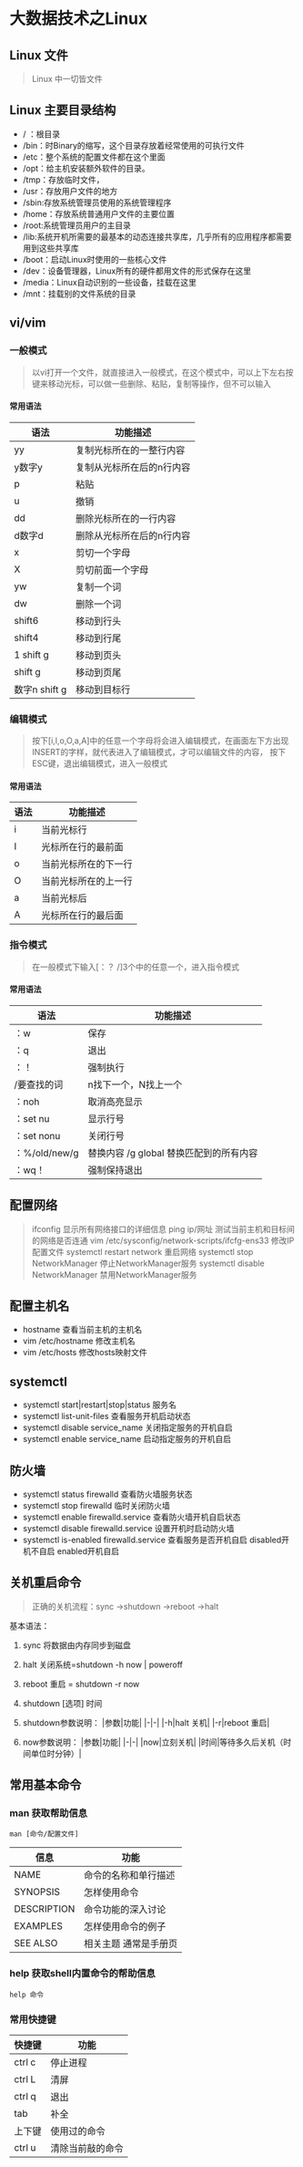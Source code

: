 # 大数据技术之Linux
## Linux 文件
> Linux 中一切皆文件
## Linux 主要目录结构
- / ：根目录
- /bin：时Binary的缩写，这个目录存放着经常使用的可执行文件
- /etc：整个系统的配置文件都在这个里面
- /opt：给主机安装额外软件的目录。
- /tmp：存放临时文件，
- /usr：存放用户文件的地方
- /sbin:存放系统管理员使用的系统管理程序
- /home：存放系统普通用户文件的主要位置
- /root:系统管理员用户的主目录
- /lib:系统开机所需要的最基本的动态连接共享库，几乎所有的应用程序都需要用到这些共享库
- /boot：启动Linux时使用的一些核心文件
- /dev：设备管理器，Linux所有的硬件都用文件的形式保存在这里
- /media：Linux自动识别的一些设备，挂载在这里
- /mnt：挂载别的文件系统的目录
  
## vi/vim
### 一般模式
> 以vi打开一个文件，就直接进入一般模式，在这个模式中，可以上下左右按键来移动光标，可以做一些删除、粘贴，复制等操作，但不可以输入
#### 常用语法
|语法|功能描述|
|-|-|
|yy|复制光标所在的一整行内容|
|y数字y|复制从光标所在后的n行内容|
|p|粘贴|
|u|撤销|
|dd|删除光标所在的一行内容|
|d数字d|删除从光标所在后的n行内容|
|x|剪切一个字母|
|X|剪切前面一个字母|
|yw|复制一个词|
|dw|删除一个词|
|shift6|移动到行头|
|shift4|移动到行尾|
|1 shift g|移动到页头|
|shift g|移动到页尾|
|数字n shift g|移动到目标行|

### 编辑模式
> 按下[i,I,o,O,a,A]中的任意一个字母将会进入编辑模式，在画面左下方出现 INSERT的字样，就代表进入了编辑模式，才可以编辑文件的内容，
> 按下ESC键，退出编辑模式，进入一般模式
#### 常用语法
|语法|功能描述|
|-|-|
|i|当前光标行|
|I|光标所在行的最前面|
|o|当前光标所在的下一行|
|O|当前光标所在的上一行|
|a|当前光标后|
|A|光标所在行的最后面|

### 指令模式
> 在一般模式下输入[：？ /]3个中的任意一个，进入指令模式
#### 常用语法
|语法|功能描述|
|-|-|
|：w|保存|
|：q|退出|
|：！|强制执行|
|/要查找的词|n找下一个，N找上一个|
|：noh|取消高亮显示|
|：set nu|显示行号|
|：set nonu|关闭行号|
|：%/old/new/g|替换内容 /g global 替换匹配到的所有内容|
|：wq！|强制保持退出|

## 配置网络
> ifconfig 显示所有网络接口的详细信息
> ping ip/网址 测试当前主机和目标间的网络是否连通
> vim /etc/sysconfig/network-scripts/ifcfg-ens33 修改IP配置文件
> systemctl restart network 重启网络
> systemctl stop NetworkManager 停止NetworkManager服务
> systemctl disable NetworkManager 禁用NetworkManager服务
## 配置主机名
- hostname 查看当前主机的主机名
- vim /etc/hostname 修改主机名
- vim /etc/hosts 修改hosts映射文件
## systemctl
- systemctl start|restart|stop|status 服务名
- systemctl list-unit-files 查看服务开机启动状态
- systemctl disable service_name 关闭指定服务的开机自启
- systemctl enable service_name 启动指定服务的开机自启
## 防火墙
- systemctl status firewalld 查看防火墙服务状态
- systemctl stop firewalld 临时关闭防火墙
- systemctl enable firewalld.service 查看防火墙开机自启状态
- systemctl disable firewalld.service 设置开机时启动防火墙
- systemctl is-enabled firewalld.service 查看服务是否开机自启 disabled开机不自启 enabled开机自启
## 关机重启命令
> 正确的关机流程：sync ->shutdown ->reboot ->halt

基本语法：
1. sync 将数据由内存同步到磁盘
2. halt 关闭系统=shutdown -h now | poweroff
3. reboot 重启 = shutdown -r now
4. shutdown [选项] 时间
5. shutdown参数说明：
   |参数|功能|
   |-|-|
   |-h|halt 关机|
   |-r|reboot 重启|

6. now参数说明：
   |参数|功能|
   |-|-|
   |now|立刻关机|
   |时间|等待多久后关机（时间单位时分钟）|

## 常用基本命令
### man 获取帮助信息
    man [命令/配置文件]
|信息|功能|
|-|-|
|NAME|命令的名称和单行描述|
|SYNOPSIS|怎样使用命令|
|DESCRIPTION|命令功能的深入讨论|
|EXAMPLES|怎样使用命令的例子|
|SEE ALSO|相关主题 通常是手册页|
### help 获取shell内置命令的帮助信息
    help 命令
### 常用快捷键
|快捷键|功能|
|-|-|
|ctrl c| 停止进程|
|ctrl L|清屏|
|ctrl q|退出|
|tab|补全|
|上下键|使用过的命令|
|ctrl u|清除当前敲的命令|
